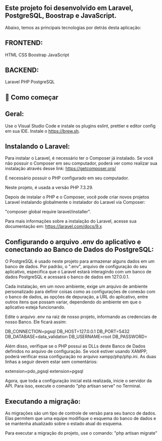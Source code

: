 ## Este projeto foi desenvolvido em Laravel, PostgreSQL, Boostrap e JavaScript.

Abaixo, temos as principais tecnologias por detrás desta aplicação:

## FRONTEND:

HTML
CSS
Boostrap
JavaScript

## BACKEND:

Laravel
PHP
PostgreSQL

## 🚀 Como começar

## Geral:

Use o Visual Studio Code e instale os plugins eslint, prettier e editor config em sua IDE.
Instale o https://brew.sh.

## Instalando o Laravel:

Para instalar o Laravel, é necessário ter o Composer já instalado. Se você não possuir o Composer em seu computador, poderá ver como realizar sua instalação através desse link: https://getcomposer.org/

É necessário possuir o PHP configurado em seu computador. 

Neste projeto, é usada a versão PHP 7.3.29.

Depois de instalar o PHP e o Composer, você pode criar novos projetos Laravel instalando globalmente o instalador do Laravel via Composer:

"composer global require laravel/installer".

Para mais informações sobre a instalação do Laravel, acesse sua documentação em: https://laravel.com/docs/9.x

## Configurando o arquivo .env do aplicativo e conectando ao Banco de Dados do PostgreSQL:

O PostgreSQL é usado neste projeto para armazenar alguns dados em um banco de dados. Por padrão, o ".env", arquivo de configuração do seu aplicativo, especifica que o Laravel estará interagindo com um banco de dados PostgreSQL e acessará o banco de dados em 127.0.0.1.

Cada instalação, em um novo ambiente, exige um arquivo de ambiente personalizado para definir coisas como as configurações de conexão com o banco de dados, as opções de depuração, a URL do aplicativo, entre outros itens que possam variar, dependendo do ambiente em que o aplicativo esteja funcionando.

Edite o arquivo .env na raiz de nosso projeto, informando as credenciais de nosso Banco. Ele ficará assim:

DB_CONNECTION=pgsql
DB_HOST=127.0.0.1
DB_PORT=5432
DB_DATABASE=data_validation
DB_USERNAME=root
DB_PASSWORD=

Além disso, verifique se o PHP possui as DLLs deste Banco de Dados definidos no arquivo de configuração. Se você estiver usando XAMPP, poderá verificar essa configuração no arquivo xampp/php/php.ini. As duas linhas a seguir devem estar sem comentários:

extension=pdo_pgsql
extension=pgsql

Agora, que toda a configuração inicial está realizada, inicie o servidor da API. Para isso, execute o comando "php artisan serve" no Terminal. 

## Executando a migração:

As migrações são um tipo de controle de versão para seu banco de dados. Elas permitem que uma equipe modifique o esquema do banco de dados e se mantenha atualizado sobre o estado atual do esquema.

Para executar a migração do projeto, use o comando:
"php artisan migrate"
